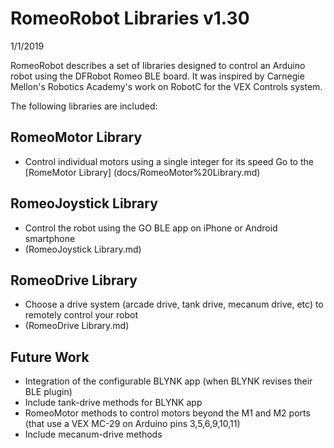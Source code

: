 # RomeoRobot Libraries v1.30
1/1/2019

RomeoRobot describes a set of libraries designed to control an Arduino robot using the DFRobot Romeo BLE board.
It was inspired by Carnegie Mellon's Robotics Academy's work on RobotC for the VEX Controls system.

The following libraries are included:

## RomeoMotor Library
* Control individual motors using a single integer for its speed
Go to the [RomeMotor Library] (docs/RomeoMotor%20Library.md)

## RomeoJoystick Library
* Control the robot using the GO BLE app on iPhone or Android smartphone
* (RomeoJoystick Library.md)

## RomeoDrive Library
* Choose a drive system (arcade drive, tank drive, mecanum drive, etc) to remotely control your robot
* (RomeoDrive Library.md)


## Future Work
* Integration of the configurable BLYNK app (when BLYNK revises their BLE plugin)
* Include tank-drive methods for BLYNK app
* RomeoMotor methods to control motors beyond the M1 and M2 ports (that use a VEX MC-29 on Arduino pins 3,5,6,9,10,11)
* Include mecanum-drive methods

